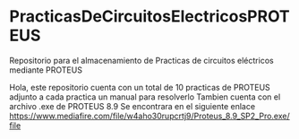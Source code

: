 # PracticasDeCircuitosElectricosPROTEUS
Repositorio para el almacenamiento de Practicas de circuitos eléctricos mediante PROTEUS

Hola, este repositorio cuenta con un total de 10 practicas de PROTEUS adjunto a cada practica un manual para resolverlo 
Tambien cuenta con el archivo .exe de PROTEUS 8.9
Se encontrara en el siguiente enlace 
https://www.mediafire.com/file/w4aho30rupcrtj9/Proteus_8.9_SP2_Pro.exe/file
